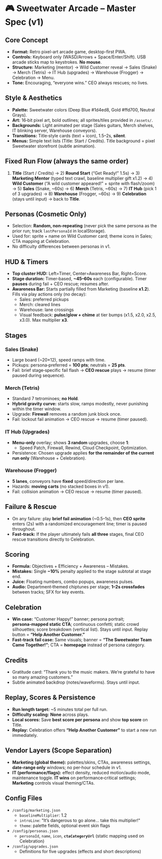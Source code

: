 # 🎮 Sweetwater Arcade – Master Spec (v1)

## Core Concept
- **Format:** Retro pixel-art arcade game, desktop-first PWA.
- **Controls:** Keyboard only (WASD/Arrows + Space/Enter/Shift). USB arcade sticks map to keystrokes. **No mouse**.
- **Structure:** Marketing (mentor) → Wild Customer reveal → Sales (Snake) → Merch (Tetris) → IT Hub (upgrades) → Warehouse (Frogger) → Celebration → Menu.
- **Tone:** Encouraging, “everyone wins.” CEO always rescues; no lives.

## Style & Aesthetics
- **Palette:** Sweetwater colors (Deep Blue #1d4ed8, Gold #ffd700, Neutral Grays).
- **Art:** 16‑bit pixel art, bold outlines; all sprites/tiles provided in `/assets/`.
- **Backgrounds:** Light animated per stage (Sales guitars, Merch shelves, IT blinking server, Warehouse conveyors).
- **Transitions:** Title‑style cards (text + icon), 1.5–2s, **silent**.
- **Menus:** Simple text lists (Title: Start / Credits). Title background = pixel Sweetwater storefront (subtle animation).

## Fixed Run Flow (always the same order)
1) **Title** (Start / Credits) → 2) **Round Start** (“Get Ready!” 1.5s) → 3) **Marketing Mentor** (typed text crawl, baseline multiplier gift x1.2) → 4) **Wild Customer** (“A wild customer appeared!” + sprite with flash/zoom) → 5) **Sales** (Snake, ~60s) → 6) **Merch** (Tetris, ~60s) → 7) **IT Hub** (pick 1 of 3 upgrades) → 8) **Warehouse** (Frogger, ~60s) → 9) **Celebration** (stays until input) → back to **Title**.

## Personas (Cosmetic Only)
- Selection: **Random, non‑repeating** (never pick the same persona as the prior run; track `lastPersonaId` in localStorage).
- Used for: sprite + name on Wild Customer card; theme icons in Sales; CTA mapping at Celebration.
- No difficulty differences between personas in v1.

## HUD & Timers
- **Top cluster HUD:** Left=Timer, Center=Awareness Bar, Right=Score.
- **Stage duration:** Timer‑based, **~45–60s** each (configurable). Timer **pauses** during fail + CEO rescue; resumes after.
- **Awareness Bar:** Starts partially filled from Marketing (baseline **x1.2**). Fills via play actions only (no decay):
  - Sales: preferred pickups
  - Merch: cleared lines
  - Warehouse: lane crossings
  - Visual feedback: **pulse/glow + chime** at tier bumps (x1.5, x2.0, x2.5, x3.0). Max multiplier **x3**.

## Stages
### Sales (Snake)
- Large board (~20×12), speed ramps with time.
- Pickups: persona‑preferred = **100 pts**; neutrals = **25 pts**.
- Fail: brief stage‑specific fail flash → **CEO rescue** plays → resume (timer paused during sequence).

### Merch (Tetris)
- Standard 7 tetrominoes; **no Hold**.
- **Hybrid gravity curve:** starts slow, ramps modestly, never punishing within the timer window.
- Upgrade: **Firewall** removes a random junk block once.
- Fail: lockout fail animation → CEO rescue → resume (timer paused).

### IT Hub (Upgrades)
- **Menu‑only** overlay; shows **3 random** upgrades, choose **1**:
  - Speed Patch, Firewall, Rewind, Cloud Checkpoint, Optimization.
- Persistence: Chosen upgrade applies **for the remainder of the current run only** (Warehouse + Celebration).

### Warehouse (Frogger)
- **5 lanes**, conveyors have **fixed** speed/direction per lane.
- Hazards: **moving carts** (no stacked boxes in v1).
- Fail: collision animation → CEO rescue → resume (timer paused).

## Failure & Rescue
- On any failure: play **brief fail animation** (~0.5–1s), then **CEO sprite** enters (2s) with a randomized encouragement line; timer is paused throughout.
- **Fast‑track:** If the player ultimately fails **all three** stages, final CEO rescue transitions directly to Celebration.

## Scoring
- **Formula:** Objectives + Efficiency + Awareness – Mistakes.
- **Mistakes:** Single **−10%** penalty applied to the stage subtotal at stage end.
- **Juice:** Floating numbers, combo popups, awareness pulses.
- **Audio:** Department‑themed chiptunes per stage; **1–2s crossfades** between tracks; SFX for key events.

## Celebration
- **Win case:** “Customer Happy!” banner; persona portrait; **persona‑mapped static CTA**; continuous confetti; static crowd silhouettes; score breakdown (vertical list). Stays until input. Replay button = **“Help Another Customer.”**
- **Fast‑track fail case:** Same visuals; banner = **“The Sweetwater Team Came Together!”**; CTA = **homepage** instead of persona category.

## Credits
- Gratitude card: “Thank you to the music makers. We’re grateful to have so many amazing customers.”
- Subtle animated backdrop (notes/waveforms). Stays until input.

## Replay, Scores & Persistence
- **Run length target:** ~5 minutes total per full run.
- **Difficulty scaling:** **None** across plays.
- **Local scores:** Save **best score per persona** and show **top score** on Title.
- **Replay:** Celebration offers **“Help Another Customer”** to start a new run immediately.

## Vendor Layers (Scope Separation)
- **Marketing (global theme):** palettes/skins, CTAs, awareness settings, **date‑range only** windows; no per‑hour schedule in v1.
- **IT (performance/flags):** effect density, reduced motion/audio mode, maintenance toggle. **IT wins** on performance‑critical settings; **Marketing** controls visual theming/CTAs.

## Config Files
- `/config/marketing.json`
  - `baselineMultiplier`: 1.2
  - `introLine`: "It’s dangerous to go alone… take this multiplier!"
  - `theme`: palette fields, optional event skin flags
- `/config/personas.json`
  - `personaId`, `name`, `icon`, **`ctaCategoryUrl`** (static mapping used on Celebration)
- `/config/upgrades.json`
  - Definitions for five upgrades (effects and short descriptions)
